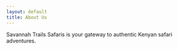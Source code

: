 ```yaml
---
layout: default
title: About Us
---
```


Savannah Trails Safaris is your gateway to authentic Kenyan safari adventures.
